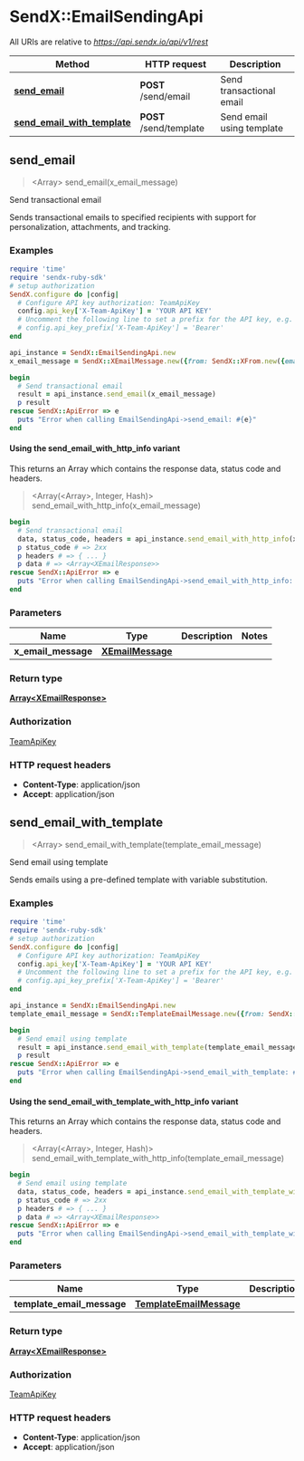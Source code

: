 # SendX::EmailSendingApi

All URIs are relative to *https://api.sendx.io/api/v1/rest*

| Method | HTTP request | Description |
| ------ | ------------ | ----------- |
| [**send_email**](EmailSendingApi.md#send_email) | **POST** /send/email | Send transactional email |
| [**send_email_with_template**](EmailSendingApi.md#send_email_with_template) | **POST** /send/template | Send email using template |


## send_email

> <Array<XEmailResponse>> send_email(x_email_message)

Send transactional email

Sends transactional emails to specified recipients with support for personalization, attachments, and tracking. 

### Examples

```ruby
require 'time'
require 'sendx-ruby-sdk'
# setup authorization
SendX.configure do |config|
  # Configure API key authorization: TeamApiKey
  config.api_key['X-Team-ApiKey'] = 'YOUR API KEY'
  # Uncomment the following line to set a prefix for the API key, e.g. 'Bearer' (defaults to nil)
  # config.api_key_prefix['X-Team-ApiKey'] = 'Bearer'
end

api_instance = SendX::EmailSendingApi.new
x_email_message = SendX::XEmailMessage.new({from: SendX::XFrom.new({email: 'from@example.com'}), to: [SendX::XTo.new({email: 'to@example.com'})], subject: 'Your Subject Here', html_body: '<h1>Your HTML Content</h1>'}) # XEmailMessage | 

begin
  # Send transactional email
  result = api_instance.send_email(x_email_message)
  p result
rescue SendX::ApiError => e
  puts "Error when calling EmailSendingApi->send_email: #{e}"
end
```

#### Using the send_email_with_http_info variant

This returns an Array which contains the response data, status code and headers.

> <Array(<Array<XEmailResponse>>, Integer, Hash)> send_email_with_http_info(x_email_message)

```ruby
begin
  # Send transactional email
  data, status_code, headers = api_instance.send_email_with_http_info(x_email_message)
  p status_code # => 2xx
  p headers # => { ... }
  p data # => <Array<XEmailResponse>>
rescue SendX::ApiError => e
  puts "Error when calling EmailSendingApi->send_email_with_http_info: #{e}"
end
```

### Parameters

| Name | Type | Description | Notes |
| ---- | ---- | ----------- | ----- |
| **x_email_message** | [**XEmailMessage**](XEmailMessage.md) |  |  |

### Return type

[**Array&lt;XEmailResponse&gt;**](XEmailResponse.md)

### Authorization

[TeamApiKey](../README.md#TeamApiKey)

### HTTP request headers

- **Content-Type**: application/json
- **Accept**: application/json


## send_email_with_template

> <Array<XEmailResponse>> send_email_with_template(template_email_message)

Send email using template

Sends emails using a pre-defined template with variable substitution. 

### Examples

```ruby
require 'time'
require 'sendx-ruby-sdk'
# setup authorization
SendX.configure do |config|
  # Configure API key authorization: TeamApiKey
  config.api_key['X-Team-ApiKey'] = 'YOUR API KEY'
  # Uncomment the following line to set a prefix for the API key, e.g. 'Bearer' (defaults to nil)
  # config.api_key_prefix['X-Team-ApiKey'] = 'Bearer'
end

api_instance = SendX::EmailSendingApi.new
template_email_message = SendX::TemplateEmailMessage.new({from: SendX::XFrom.new({email: 'from@example.com'}), to: [SendX::XTo.new({email: 'to@example.com'})], subject: 'Your Subject Here', template: 'template_f3lJvTEhSjKGVb5Lwc5SWS'}) # TemplateEmailMessage | 

begin
  # Send email using template
  result = api_instance.send_email_with_template(template_email_message)
  p result
rescue SendX::ApiError => e
  puts "Error when calling EmailSendingApi->send_email_with_template: #{e}"
end
```

#### Using the send_email_with_template_with_http_info variant

This returns an Array which contains the response data, status code and headers.

> <Array(<Array<XEmailResponse>>, Integer, Hash)> send_email_with_template_with_http_info(template_email_message)

```ruby
begin
  # Send email using template
  data, status_code, headers = api_instance.send_email_with_template_with_http_info(template_email_message)
  p status_code # => 2xx
  p headers # => { ... }
  p data # => <Array<XEmailResponse>>
rescue SendX::ApiError => e
  puts "Error when calling EmailSendingApi->send_email_with_template_with_http_info: #{e}"
end
```

### Parameters

| Name | Type | Description | Notes |
| ---- | ---- | ----------- | ----- |
| **template_email_message** | [**TemplateEmailMessage**](TemplateEmailMessage.md) |  |  |

### Return type

[**Array&lt;XEmailResponse&gt;**](XEmailResponse.md)

### Authorization

[TeamApiKey](../README.md#TeamApiKey)

### HTTP request headers

- **Content-Type**: application/json
- **Accept**: application/json

